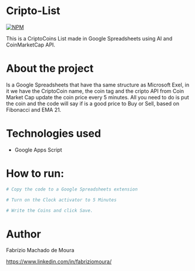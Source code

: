 # Cripto-List
[![NPM](https://img.shields.io/npm/l/react)](https://github.com/fabriziommoura/microsoftrewardsbot/blob/main/LICENSE) 

This is a CriptoCoins List made in Google Spreadsheets using AI and CoinMarketCap API.

# About the project

Is a Google Spreadsheets that have tha same structure as Microsoft Exel, in it we have the CriptoCoin name, the coin tag and the cripto API from Coin Market Cap update the coin price every 5 minutes. 
All you need to do is put the coin and the code will say if is a good price to Buy or Sell, based on Fibonacci and EMA 21.

#

# Technologies used
- Google Apps Script

# How to run:

```bash
# Copy the code to a Google Spreadsheets extension

# Turn on the Clock activator to 5 Minutes

# Write the Coins and click Save.
```


# Author

Fabrízio Machado de Moura

https://www.linkedin.com/in/fabriziomoura/

